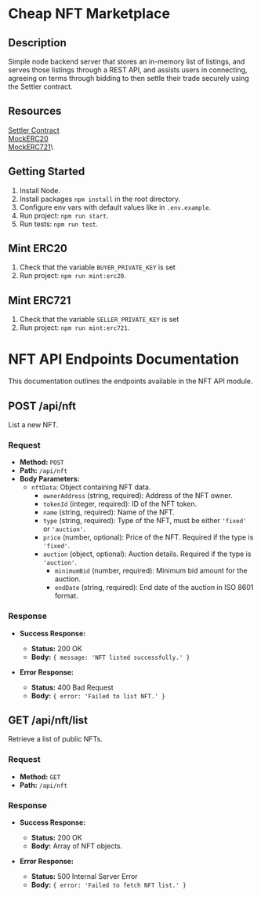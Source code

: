 # Cheap NFT Marketplace

## Description

Simple node backend server that stores an in-memory list of listings, and serves those listings through a REST API, and assists users in connecting, agreeing on terms through bidding to then settle their trade securely using the Settler contract.

## Resources

[Settler Contract](https://sepolia.etherscan.io/address/0x597c9bc3f00a4df00f85e9334628f6cdf03a1184#code)\
[MockERC20](https://sepolia.etherscan.io/address/0xbd65c58d6f46d5c682bf2f36306d461e3561c747#code)\
[MockERC721](https://sepolia.etherscan.io/address/0xfce9b92ec11680898c7fe57c4ddcea83aeaba3ff#code)\

## Getting Started

1. Install Node.
2. Install packages `npm install` in the root directory.
3. Configure env vars with default values like in `.env.example`.
4. Run project: `npm run start`.
5. Run tests: `npm run test`.

## Mint ERC20

1. Check that the variable `BUYER_PRIVATE_KEY` is set
2. Run project: `npm run mint:erc20`.

## Mint ERC721

1. Check that the variable `SELLER_PRIVATE_KEY` is set
2. Run project: `npm run mint:erc721`.

# NFT API Endpoints Documentation

This documentation outlines the endpoints available in the NFT API module.

## POST /api/nft

List a new NFT.

### Request

- **Method:** `POST`
- **Path:** `/api/nft`
- **Body Parameters:**
  - `nftData`: Object containing NFT data.
    - `ownerAddress` (string, required): Address of the NFT owner.
    - `tokenId` (integer, required): ID of the NFT token.
    - `name` (string, required): Name of the NFT.
    - `type` (string, required): Type of the NFT, must be either `'fixed'` or `'auction'`.
    - `price` (number, optional): Price of the NFT. Required if the type is `'fixed'`.
    - `auction` (object, optional): Auction details. Required if the type is `'auction'`.
      - `minimumBid` (number, required): Minimum bid amount for the auction.
      - `endDate` (string, required): End date of the auction in ISO 8601 format.

### Response

- **Success Response:**

  - **Status:** 200 OK
  - **Body:** `{ message: 'NFT listed successfully.' }`

- **Error Response:**
  - **Status:** 400 Bad Request
  - **Body:** `{ error: 'Failed to list NFT.' }`

## GET /api/nft/list

Retrieve a list of public NFTs.

### Request

- **Method:** `GET`
- **Path:** `/api/nft`

### Response

- **Success Response:**

  - **Status:** 200 OK
  - **Body:** Array of NFT objects.

- **Error Response:**
  - **Status:** 500 Internal Server Error
  - **Body:** `{ error: 'Failed to fetch NFT list.' }`
